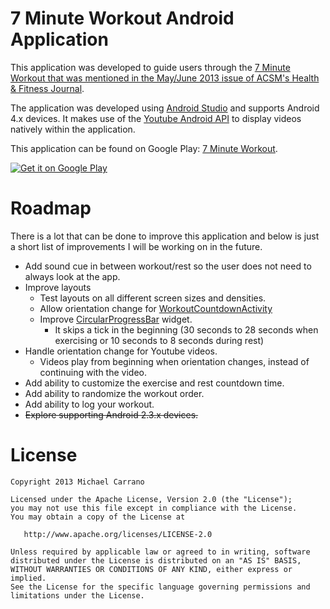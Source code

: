 7 Minute Workout Android Application
=======

This application was developed to guide users through the [7 Minute Workout that was mentioned in the May/June 2013 issue of ACSM's Health & Fitness Journal](http://journals.lww.com/acsm-healthfitness/Fulltext/2013/05000/HIGH_INTENSITY_CIRCUIT_TRAINING_USING_BODY_WEIGHT_.5.aspx).

The application was developed using [Android Studio](https://developer.android.com/sdk/installing/studio.html) and supports Android 4.x devices. It makes use of the [Youtube Android API](https://developers.google.com/youtube/android/player/) to display videos natively within the application.

This application can be found on Google Play: [7 Minute Workout](https://play.google.com/store/apps/details?id=com.michaelcarrano.seven_min_workout).

<a href='https://play.google.com/store/apps/details?id=com.michaelcarrano.seven_min_workout&utm_source=global_co&utm_medium=prtnr&utm_content=Mar2515&utm_campaign=PartBadge&pcampaignid=MKT-Other-global-all-co-prtnr-py-PartBadge-Mar2515-1'><img alt='Get it on Google Play' src='https://play.google.com/intl/en_us/badges/images/generic/en_badge_web_generic.png'/></a>

Roadmap
=======
There is a lot that can be done to improve this application and below is just a short list of improvements I will be working on in the future.

* Add sound cue in between workout/rest so the user does not need to always look at the app.
* Improve layouts
	* Test layouts on all different screen sizes and densities.
	* Allow orientation change for [WorkoutCountdownActivity](https://github.com/michaelcarrano/seven_minute_workout_android/blob/master/7%20Minutes/src/main/java/com/michaelcarrano/seven_min_workout/WorkoutCountdownActivity.java)
	* Improve [CircularProgressBar](https://github.com/michaelcarrano/seven_minute_workout_android/blob/master/7%20Minutes/src/main/java/com/michaelcarrano/seven_min_workout/widget/CircularProgressBar.java) widget.
		* It skips a tick in the beginning (30 seconds to 28 seconds when exercising or 10 seconds to 8 seconds during rest)
* Handle orientation change for Youtube videos.
	* Videos play from beginning when orientation changes, instead of continuing with the video.
* Add ability to customize the exercise and rest countdown time.
* Add ability to randomize the workout order.
* Add ability to log your workout.
* ~~Explore supporting Android 2.3.x devices.~~


License
=======

   	Copyright 2013 Michael Carrano

    Licensed under the Apache License, Version 2.0 (the "License");
    you may not use this file except in compliance with the License.
    You may obtain a copy of the License at

       http://www.apache.org/licenses/LICENSE-2.0

    Unless required by applicable law or agreed to in writing, software
    distributed under the License is distributed on an "AS IS" BASIS,
    WITHOUT WARRANTIES OR CONDITIONS OF ANY KIND, either express or implied.
    See the License for the specific language governing permissions and
    limitations under the License.
